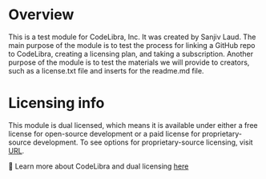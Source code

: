 # Overview

This is a test module for CodeLibra, Inc.  It was created by Sanjiv Laud.  The main purpose of the module is to test the process for linking a GitHub repo to CodeLibra, creating a licensing plan, and taking a subscription.  Another purpose of the module is to test the materials we will provide to creators, such as a license.txt file and inserts for the readme.md file.

# Licensing info

This module is dual licensed, which means it is available under either a free license for open-source development or a paid license for proprietary-source development.  To see options for proprietary-source licensing, visit [URL](URL).  

:link: Learn more about CodeLibra and dual licensing [here](www.codelibra.com/?tab=product)
